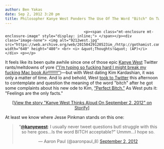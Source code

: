 ```yaml
---
author: Ben Yakas
date: Sep 2, 2012 3:20 pm
title: Philosopher Kanye West Ponders The Use Of The Word "Bitch" On Twitter
---
```


	
										<p><span class="mt-enclosure mt-enclosure-image" style="display: inline;"> </span></p><div class="image-none"> <img alt="9212west.jpg" src="https://web.archive.org/web/20150429120523im_/http://gothamist.com/attachments/byakas/9212west.jpg" width="640" height="480"> <br> <i> &quot;Thoughts!&quot; (AP)</i></div> <p></p>

<p>It feels like its been quite awhile since one of those epic <a href="https://web.archive.org/web/20150429120523/http://gothamist.com/tags/kanyewest">Kanye West</a> Twitter rants/meltdowns of yore (<a href="https://web.archive.org/web/20150429120523/http://gadgets.boingboing.net/2008/06/25/kanye-west-rant-was.html">&quot;I&#x2019;m typing so fucking hard I might break my fucking Mac book Air!!!!!!!!&quot;</a>)&#x2014;but with West dating Kim Kardashian, it was only a matter of time. And lo and behold, West <a href="https://web.archive.org/web/20150429120523/https://twitter.com/kanyewest">took to Twitter</a> this afternoon to contemplate and question the meaning of the word &quot;bitch&quot; after he got some complaints about his new ode to Kim, <a href="https://web.archive.org/web/20150429120523/http://www.tmz.com/2012/08/07/kanye-west-kim-kardashian-perfect-bitch/">&#x201C;Perfect Bitch.&#x201D;</a> As West puts it: &quot;Feelings are the only facts.&quot;</p>

<center><script src="https://web.archive.org/web/20150429120523js_/http://storify.com/jenchung/kanye-west-thinks-aloud-on-september-2-2012.js"></script><noscript>[<a href="https://web.archive.org/web/20150429120523/http://storify.com/jenchung/kanye-west-thinks-aloud-on-september-2-2012" target="_blank">View the story "Kanye West Thinks Aloud On September 2, 2012" on Storify</a>]</noscript></center>

<p>At least we know where Jesse Pinkman stands on this one:</p>

<center><blockquote class="twitter-tweet"><p>&#x201C;<a href="https://web.archive.org/web/20150429120523/https://twitter.com/kanyewest"><s>@</s><b>kanyewest</b></a>: I usually never tweet questions butI struggle with this so here goes...Is the word BITCH acceptable?&#x201D; Ummm...I hope so.</p>&#x2014; Aaron Paul (@aaronpaul_8) <a href="https://web.archive.org/web/20150429120523/https://twitter.com/aaronpaul_8/status/242338692629417984" data-datetime="2012-09-02T19:10:21+00:00">September 2, 2012</a></blockquote>
<script src="//web.archive.org/web/20150429120523js_/http://platform.twitter.com/widgets.js" charset="utf-8"></script></center>					
										
									
				